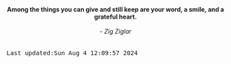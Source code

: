 
<div align="center"><b><span>Among the things you can give and still keep are your word, a smile, and a grateful heart.</span></b><br><br><i> - Zig Ziglar</i></div>
<br><br><kbd>Last updated:Sun Aug  4 12:09:57 2024</kbd>
